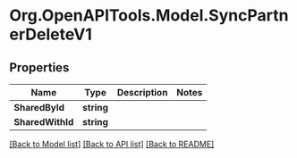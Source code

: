 # Org.OpenAPITools.Model.SyncPartnerDeleteV1

## Properties

Name | Type | Description | Notes
------------ | ------------- | ------------- | -------------
**SharedById** | **string** |  | 
**SharedWithId** | **string** |  | 

[[Back to Model list]](../../README.md#documentation-for-models) [[Back to API list]](../../README.md#documentation-for-api-endpoints) [[Back to README]](../../README.md)

